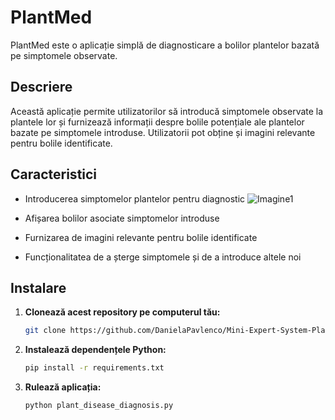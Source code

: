 # PlantMed

PlantMed este o aplicație simplă de diagnosticare a bolilor plantelor bazată pe simptomele observate.

## Descriere

Această aplicație permite utilizatorilor să introducă simptomele observate la plantele lor și furnizează informații despre bolile potențiale ale plantelor bazate pe simptomele introduse. Utilizatorii pot obține și imagini relevante pentru bolile identificate.

## Caracteristici

- Introducerea simptomelor plantelor pentru diagnostic
  ![Imagine1](https://github.com/DanielaPavlenco/Mini-Expert-System-PlantMed/assets/101560755/fc978835-2b00-44ab-acf6-2d9d7201029a)

- Afișarea bolilor asociate simptomelor introduse
- Furnizarea de imagini relevante pentru bolile identificate
- Funcționalitatea de a șterge simptomele și de a introduce altele noi

## Instalare

1. **Clonează acest repository pe computerul tău:**

    ```bash
    git clone https://github.com/DanielaPavlenco/Mini-Expert-System-PlantMed.git
    ```

2. **Instalează dependențele Python:**

    ```bash
    pip install -r requirements.txt
    ```

3. **Rulează aplicația:**

    ```bash
    python plant_disease_diagnosis.py
    ```



